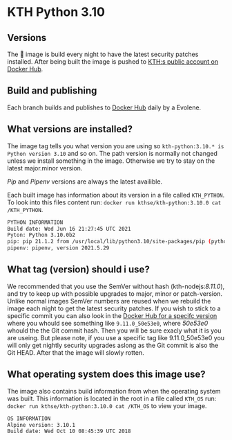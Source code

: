 # KTH Python 3.10

## Versions 
The 🐳 image is build every night to have the latest security patches installed. After being built the image is pushed to [KTH:s public account on Docker Hub](https://hub.docker.com/r/kthse/kth-python/tags/).

## Build and publishing
Each branch builds and publishes to [Docker Hub](https://hub.docker.com/r/kthse/kth-python/tags/) daily by a Evolene.

## What versions are installed?
The image tag tells you what version you are using so `kth-python:3.10.* is Python version 3.10` and so on. The path version is normally not changed unless we install something in the image. Otherwise we try to stay on the latest major.minor version.

*Pip* and *Pipenv* versions are always the latest availible.

Each built image has information about its version in a file called `KTH_PYTHON`. To look into this files content run: `docker run kthse/kth-python:3.10.0 cat /KTH_PYTHON`.

```bash
PYTHON INFORMATION
Build date: Wed Jun 16 21:27:45 UTC 2021
Pyton: Python 3.10.0b2
pip: pip 21.1.2 from /usr/local/lib/python3.10/site-packages/pip (python 3.10)
pipenv: pipenv, version 2021.5.29
```

## What tag (version) should i use?
We recommended that you use the SemVer without hash (kth-nodejs:*8.11.0*), and try to keep up with possible upgrades to major, minor or patch-version. Unlike normal images SemVer numbers are reused when we rebuild the image each night to get the latest security patches. If you wish to stick to a specific commit you can also look in the [Docker Hub for a specifc version](https://hub.docker.com/r/kthse/kth-nodejs/tags/) where you whould see something like `9.11.0_50e53e0`, where _50e53e0_ whould the the Git commit hash. Then you will be sure exacly what it is you are useing. But please note, if you use a specific tag like 9.11.0_50e53e0 you will only get nightly security upgrades aslong as the Git commit is also the Git HEAD. After that the image will slowly rotten.

## What operating system does this image use?
The image also contains build information from when the operating system was built. This information is located in the root in a file called `KTH_OS` run: `docker run kthse/kth-python:3.10.0 cat /KTH_OS` to view your image.

```bash
OS INFORMATION
Alpine version: 3.10.1
Build date: Wed Oct 10 08:45:39 UTC 2018
```

